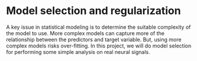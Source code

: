 # Model selection and regularization
A key issue in statistical modeling is to determine the suitable complexity of the model to use. More complex models can capture more of the relationship between the predictors and target variable. But, using more complex models risks over-fitting. In this project, we will do model selection for performing some simple analysis on real neural signals.
